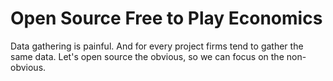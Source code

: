 # Open Source Free to Play Economics
Data gathering is painful. And for every project firms tend to gather the same data. Let's open source the obvious, so we can focus on the non-obvious.
